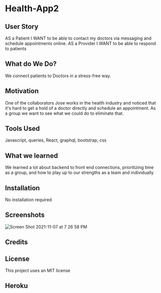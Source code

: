 # Health-App2

## User Story

AS a Patient
I WANT to be able to contact my doctors via messaging and schedule appointments online.
AS a Provider
I WANT to be able to respond to patients

## What do We Do?

We connect patients to Doctors in a stress-free way.

## Motivation

One of the collaborators Jose works in the health industry and noticed that it's hard to get a hold of a doctor directly and schedule an appointment. As a group we want to see what we could do to eliminate that.

## Tools Used

Javascript, queries, React, graphql, bootstrap, css

## What we learned

We learned a lot about backend to front end connections, prioritizing time as a group, and how to play up to our strengths as a team and individually 

## Installation

No installation required

## Screenshots

![Screen Shot 2021-11-07 at 7 26 58 PM]()

## Credits



## License

This project uses an MIT license

## Heroku 
